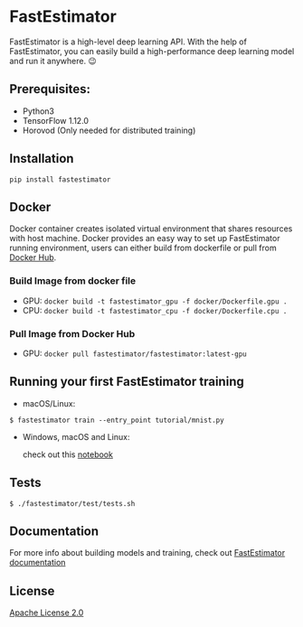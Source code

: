 # FastEstimator 

FastEstimator is a high-level deep learning API. With the help of FastEstimator, you can easily build a high-performance deep learning model and run it anywhere. :wink:

## Prerequisites:
* Python3
* TensorFlow 1.12.0
* Horovod (Only needed for distributed training)

## Installation
`pip install fastestimator`

## Docker
Docker container creates isolated virtual environment that shares resources with host machine. Docker provides an easy way to set up FastEstimator running environment, users can either build from dockerfile or pull from [Docker Hub](https://hub.docker.com/r/fastestimator/fastestimator/tags).

### Build Image from docker file
* GPU: `docker build -t fastestimator_gpu -f docker/Dockerfile.gpu .`
* CPU: `docker build -t fastestimator_cpu -f docker/Dockerfile.cpu .`

### Pull Image from Docker Hub
* GPU: `docker pull fastestimator/fastestimator:latest-gpu`

## Running your first FastEstimator training
* macOS/Linux:
```
$ fastestimator train --entry_point tutorial/mnist.py
```
* Windows, macOS and Linux:

    check out this [notebook](https://github.com/fastestimator/fastestimator/blob/r0.2/tutorial/mnist.ipynb)

## Tests
```
$ ./fastestimator/test/tests.sh
```

## Documentation
For more info about building models and training, check  out [FastEstimator documentation](https://github.com/pages/fastestimator/fastestimator/)

## License
[Apache License 2.0](https://github.com/fastestimator/fastestimator/blob/master/LICENSE)
